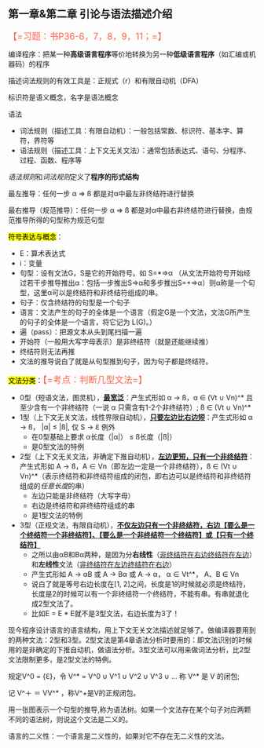## 第一章&第二章 引论与语法描述介绍

<font size=4 color=tomato>【=习题：书P36-6，7，8，9，11；=】</font>

编译程序：把某一种**高级语言程序**等价地转换为另一种**低级语言程序**（如汇编或机器码）的程序

描述词法规则的有效工具是：正规式（r）和有限自动机（DFA）

标识符是语义概念，名字是语法概念

语法

- 词法规则（描述工具：有限自动机）：一般包括常数、标识符、基本字、算符，界符等
- 语法规则（描述工具：上下文无关文法）：通常包括表达式、语句、分程序、过程、函数、程序等

*语法规则*和*词法规则*定义了**程序的形式结构**

最左推导：任何一步 α => ß 都是对α中最左非终结符进行替换

最右推导（规范推导）：任何一步 α => ß 都是对α中最右非终结符进行替换，由规范推导所得的句型称为规范句型

<mark>符号表达与概念</mark>：

- E：算术表达式
- i：变量
- 句型：设有文法G，S是它的开始符号。如 S=*=>α （从文法开始符号开始经过若干步推导推出α：包括一步推出S=>α和多步推出S=+=>α）则α称是一个句型，这里α可以是终结符和非终结符组成的串。
- 句子：仅含终结符的句型是一个句子
- 语言：文法产生的句子的全体是一个语言（假定G是一个文法，文法G所产生的句子的全体是一个语言，将它记为 L(G)。）
- 遍（pass）：把源文本从头到尾扫描一遍
- 开始符（一般用大写字母表示）是非终结符（就是还能继续推）
- 终结符则无法再推
- 文法的推导说白了就是从句型推到句子，因为句子都是终结符。

<mark>文法分类</mark>：<font size=4 color=tomato>【=考点：判断几型文法=】</font>

- 0型（短语文法，图灵机），<u>**最宽泛**</u>：产生式形如 α -> ß，α ∈ (Vt ∪ Vn)^\* 且至少含有一个非终结符（一说 α 只需含有1-2个非终结符）; ß  ∈ (Vt ∪ Vn)^\*
- 1型（上下文无关文法，线性界限自动机），<u>**只要左边比右边短**</u>：产生式形如 α -> ß， |α| ≤ |ß|, 仅 S -> ℇ 例外
    - 在0型基础上要求 α长度（|α|） ≤ ß长度（|ß|）
    - 是0型文法的特例
- 2型（上下文无关文法，非确定下推自动机），<u>**左边更短，只有一个非终结符**</u>：产生式形如 A -> ß，A ∈ Vn（即左边一定是一个非终结符），ß ∈ (Vt ∪ Vn)^\*（表示终结符和非终结符组成的闭包，即右边可以是终结符和非终结符组成的*任意长度*的串）
    - 左边只能是非终结符（大写字母）
    - 右边是终结符和非终结符组成的串
    - 是1型文法的特例
- 3型（正规文法，有限自动机），<u>**不仅左边只有一个非终结符，右边【要么是一个终结符一个非终结符】、【要么是一个非终结符一个终结符】或【只有一个终结符】**</u>
    - 之所以由αB和Bα两种，是因为分**右线性**（<u>非终结符在右边终结符在左边</u>）和**左线性**文法（<u>非终结符在左边终结符在右边</u>）
    - 产生式形如 A -> αB 或 A -> Bα 或 A -> α， α ∈ Vt^\*， A、B ∈ Vn
    - 说白了就是等号右边长度在[1, 2]之间，长度是1的时候就必须是终结符，长度是2的时候可以有一个非终结符一个终结符，不能有串。有串就退化成2型文法了。
    - 比如E = E \* E就不是3型文法，右边长度为3了！

现今程序设计语言的语言结构，用上下文无关文法描述就足够了。做编译器要用到的两种文法：2型和3型。2型文法是第4章语法分析时要用的：即文法识别的时候用的是非确定的下推自动机，做语法分析。3型文法可以用来做词法分析，比2型文法限制更多，是2型文法的特例。

规定V^0 = {ℇ}，令 V^* = V^0 ∪ V^1 ∪ V^2 ∪ V^3 ∪ ... 称 V^* 是 V 的闭包;

记 V^＋ ＝ VV^* ，称V^+是V的正规闭包。

用一张图表示一个句型的推导,称为语法树。如果一个文法存在某个句子对应两颗不同的语法树，则说这个文法是二义的。

语言的二义性：一个语言是二义性的，如果对它不存在无二义性的文法。